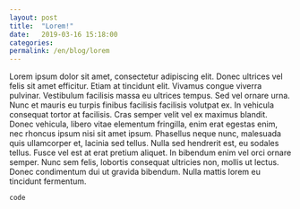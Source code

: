 ```yaml
---
layout: post
title:  "Lorem!"
date:   2019-03-16 15:18:00
categories: 
permalink: /en/blog/lorem
---
```


Lorem ipsum dolor sit amet, consectetur adipiscing elit. Donec ultrices vel felis sit amet efficitur. Etiam at tincidunt elit. Vivamus congue viverra pulvinar. Vestibulum facilisis massa eu ultrices tempus. Sed vel ornare urna. Nunc et mauris eu turpis finibus facilisis facilisis volutpat ex. In vehicula consequat tortor at facilisis. Cras semper velit vel ex maximus blandit. Donec vehicula, libero vitae elementum fringilla, enim erat egestas enim, nec rhoncus ipsum nisi sit amet ipsum. Phasellus neque nunc, malesuada quis ullamcorper et, lacinia sed tellus. Nulla sed hendrerit est, eu sodales tellus. Fusce vel est at erat pretium aliquet. In bibendum enim vel orci ornare semper. Nunc sem felis, lobortis consequat ultricies non, mollis ut lectus. Donec condimentum dui ut gravida bibendum. Nulla mattis lorem eu tincidunt fermentum.

`code`

